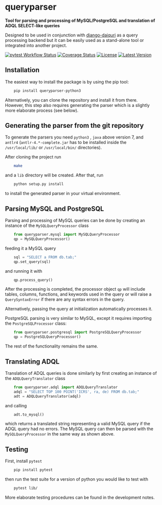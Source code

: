 queryparser
===========

**Tool for parsing and processing of MySQL/PostgreSQL and translation of
ADQL SELECT-like queries**

Designed to be used in conjunction with [django-daiquri](https://github.com/django-daiquiri/daiquiri)
as a query processing backend but it can be easily used as a stand-alone tool
or integrated into another project.


[![pytest Workflow Status](https://github.com/aipescience/queryparser/actions/workflows/pytest.yml/badge.svg)](https://github.com/aipescience/queryparser/actions/workflows/pytest.yml)
[![Coverage Status](https://coveralls.io/repos/aipescience/queryparser/badge.svg?branch=dev&service=github)](https://coveralls.io/github/aipescience/queryparser?branch=dev)
[![License](http://img.shields.io/badge/license-APACHE-blue.svg?style=flat)](https://github.com/aipescience/queryparser/blob/master/LICENSE)
[![Latest Version](https://img.shields.io/pypi/v/queryparser-python3.svg?style=flat)](https://pypi.org/project/queryparser-python3/)



Installation
------------

The easiest way to install the package is by using the pip tool:

```bash
    pip install queryparser-python3
```

Alternatively, you can clone the repository and install it from there.
However, this step also requires generating the parser which is a slightly
more elaborate process (see below).


Generating the parser from the git repository
---------------------------------------------

To generate the parsers you need `python3` , `java` above version
7, and `antlr4` (`antlr-4.*-complete.jar` has to be installed inside the
`/usr/local/lib/` or `/usr/local/bin/` directories).

After cloning the project run

```bash
    make
```

and a `lib` directory will be created. After that, run

```bash
    python setup.py install
```

to install the generated parser in your virtual environment.


Parsing MySQL and PostgreSQL
----------------------------

Parsing and processing of MySQL queries can be done by creating an instance
of the ``MySQLQueryProcessor`` class

```python
    from queryparser.mysql import MySQLQueryProcessor
    qp = MySQLQueryProcessor()
```

feeding it a MySQL query

```python
    sql = "SELECT a FROM db.tab;"
    qp.set_query(sql)
```

and running it with

```python
    qp.process_query()
```

After the processing is completed, the processor object ``qp`` will include
tables, columns, functions, and keywords used in the query or will raise a
``QuerySyntaxError`` if there are any syntax errors in the query.

Alternatively, passing the query at initialization automatically processes it.

PostgreSQL parsing is very similar to MySQL, except it requires importing
the `PostgreSQLProcessor` class:

```python
    from queryparser.postgresql import PostgreSQLQueryProcessor
    qp = PostgreSQLQueryProcessor()
```

The rest of the functionality remains the same.


Translating ADQL
----------------

Translation of ADQL queries is done similarly by first creating an instance of
the ``ADQLQueryTranslator`` class

```python
    from queryparser.adql import ADQLQueryTranslator
    adql = "SELECT TOP 100 POINT('ICRS', ra, de) FROM db.tab;"
    adt = ADQLQueryTranslator(adql)
```

and calling

```python
    adt.to_mysql()
```

which returns a translated string representing a valid MySQL query if
the ADQL query had no errors. The MySQL query can then be parsed with the
``MySQLQueryProcessor`` in the same way as shown above.


Testing
-------

First, install `pytest`

```bash
    pip install pytest
```

then run the test suite for a version of python you would like to test with

```bash
    pytest lib/
```

More elaborate testing procedures can be found in the development notes.
